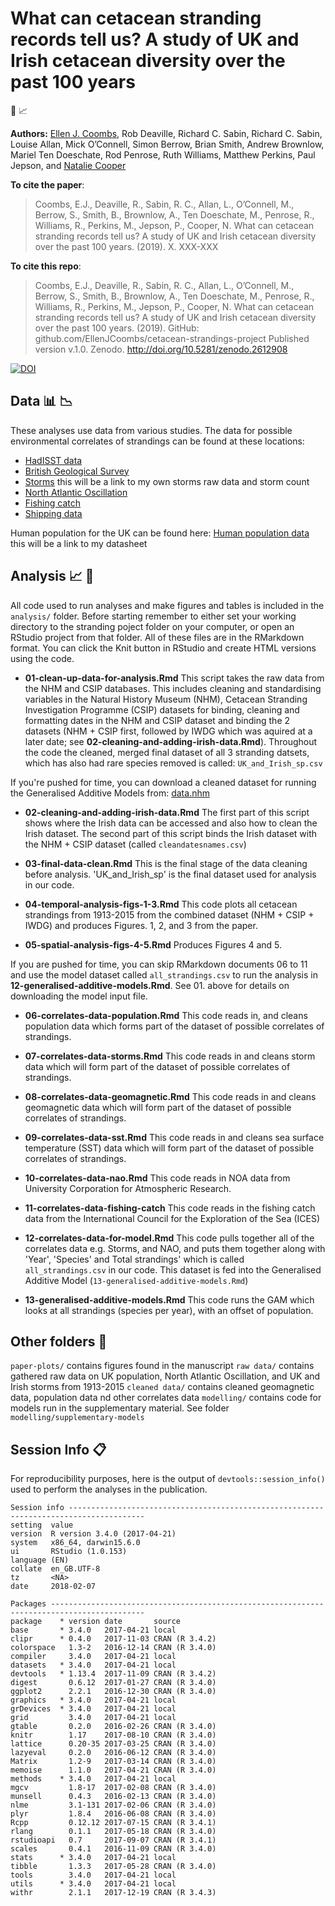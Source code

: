 # What can cetacean stranding records tell us? A study of UK and Irish cetacean diversity over the past 100 years

:whale2: :chart_with_upwards_trend:



__Authors:__
[Ellen J. Coombs](mailto:ellen.coombs.14@ucl.ac.uk), Rob Deaville, Richard C. Sabin, Richard C. Sabin, Louise Allan, Mick O’Connell, Simon Berrow, Brian Smith, Andrew Brownlow, Mariel Ten Doeschate, Rod Penrose, Ruth Williams, Matthew Perkins, Paul Jepson, and [Natalie Cooper](https://github.com/nhcooper123)


__To cite the paper__: 
> Coombs, E.J., Deaville, R., Sabin, R. C., Allan, L., O’Connell, M., Berrow, S., Smith, B., Brownlow, A., Ten Doeschate, M., Penrose, R., Williams, R., Perkins, M., Jepson, P., Cooper, N. What can cetacean stranding records tell us? A study of UK and Irish cetacean diversity over the past 100 years. (2019). X. XXX-XXX 


__To cite this repo__: 
> Coombs, E.J., Deaville, R., Sabin, R. C., Allan, L., O’Connell, M., Berrow, S., Smith, B., Brownlow, A., Ten Doeschate, M., Penrose, R., Williams, R., Perkins, M., Jepson, P., Cooper, N. What can cetacean stranding records tell us? A study of UK and Irish cetacean diversity over the past 100 years. (2019). GitHub: github.com/EllenJCoombs/cetacean-strandings-project Published version v.1.0. Zenodo. http://doi.org/10.5281/zenodo.2612908

[![DOI](https://zenodo.org/badge/DOI/10.5281/zenodo.2612908.svg)](https://doi.org/10.5281/zenodo.2612908)


## Data :bar_chart: :chart_with_downwards_trend: 

These analyses use data from various studies. The data for possible environmental correlates of strandings can be found at these locations: 

- [HadISST data](https://www.metoffice.gov.uk/hadobs/hadisst/data/download.html)
- [British Geological Survey](http://www.geomag.bgs.ac.uk/data_service/data/magnetic_indices/k_indices.html)
- [Storms](../blob/master/LICENSE) this will be a link to my own storms raw data and storm count
- [North Atlantic Oscillation](https://climatedataguide.ucar.edu/sites/default/files/nao_station_annual.txt)
- [Fishing catch](https://www.ices.dk/marine-data/dataset-collections/Pages/Fish-catch-and-stock-assessment.aspx) 
- [Shipping data](https://www.gov.uk/government/collections/maritime-and-shipping-statistics)

Human population for the UK can be found here: 
[Human population data](../blob/master/LICENSE) this will be a link to my datasheet 


## Analysis :chart_with_upwards_trend: :whale2:
All code used to run analyses and make figures and tables is included in the `analysis/` folder. Before starting remember to either set your working directory to the stranding poject folder on your computer, or open an RStudio project from that folder. All of these files are in the RMarkdown format. You can click the Knit button in RStudio and create HTML versions using the code. 

* **01-clean-up-data-for-analysis.Rmd** This script takes the raw data from the NHM and CSIP databases. This includes cleaning and standardising variables in the Natural History Museum (NHM), Cetacean Stranding Investigation Programme (CSIP) datasets for binding, cleaning and formatting dates in the NHM and CSIP dataset and binding the 2 datasets (NHM + CSIP first, followed by IWDG which was aquired at a later date; see **02-cleaning-and-adding-irish-data.Rmd**). Throughout the code  the cleaned, merged final dataset of all 3 stranding datsets, which has also had rare species removed is called: `UK_and_Irish_sp.csv`

If you're pushed for time, you can download a cleaned dataset for running the Generalised Additive Models from: [data.nhm](https://data.nhm.ac.uk/dataset/what-can-cetacean-stranding-records-tell-us)

* **02-cleaning-and-adding-irish-data.Rmd** The first part of this script shows where the Irish data can be accessed and also how to clean the Irish dataset. The second part of this script binds the Irish dataset with the NHM + CSIP dataset (called `cleandatesnames.csv`)

* **03-final-data-clean.Rmd** This is the final stage of the data cleaning before analysis.
'UK_and_Irish_sp' is the final dataset used for analysis in our code. 

* **04-temporal-analysis-figs-1-3.Rmd** This code plots all cetacean strandings from 1913-2015 from the combined dataset (NHM + CSIP + IWDG) and produces Figures. 1, 2, and 3 from the paper. 

* **05-spatial-analysis-figs-4-5.Rmd** Produces Figures 4 and 5. 

If you are pushed for time, you can skip RMarkdown documents 06 to 11 and use the model dataset called `all_strandings.csv` to run the analysis in **12-generalised-additive-models.Rmd**. See 01. above for details on downloading the model input file. 

* **06-correlates-data-population.Rmd** This code reads in, and cleans population data which forms part of the dataset of possible correlates of strandings.

* **07-correlates-data-storms.Rmd** This code reads in and cleans storm data which will form part of the dataset of possible correlates of strandings. 

* **08-correlates-data-geomagnetic.Rmd** This code reads in and cleans geomagnetic data which will form part of the dataset of possible correlates of strandings. 

* **09-correlates-data-sst.Rmd** This code reads in and cleans sea surface temperature (SST) data which will form part of the dataset of possible correlates of strandings. 

* **10-correlates-data-nao.Rmd** This code reads in NOA data from University Corporation for Atmospheric Research.

* **11-correlates-data-fishing-catch** This code reads in the fishing catch data from the International Council for the Exploration of the Sea (ICES)

* **12-correlates-data-for-model.Rmd** This code pulls together all of the correlates data e.g. Storms, and NAO, and puts them together along with 'Year', 'Species' and Total strandings' which is called `all_strandings.csv` in our code. This dataset is fed into the Generalised Additive Model (`13-generalised-additive-models.Rmd`)

* **13-generalised-additive-models.Rmd** This code runs the GAM which looks at all strandings (species per year), with an offset of population.

## Other folders :file_folder:
`paper-plots/` contains figures found in the manuscript 
`raw data/` contains gathered raw data on UK population, North Atlantic Oscillation, and UK and Irish storms from 1913-2015
`cleaned data/` contains cleaned geomagnetic data, population data nd other correlates data
`modelling/` contains code for models run in the supplementary material. See folder `modelling/supplementary-models`

## Session Info :clipboard:
For reproducibility purposes, here is the output of `devtools::session_info()` used to perform the analyses in the publication.

    Session info ---------------------------------------------------------------------------------------
    setting  value                       
    version  R version 3.4.0 (2017-04-21)
    system   x86_64, darwin15.6.0        
    ui       RStudio (1.0.153)           
    language (EN)                        
    collate  en_GB.UTF-8                 
    tz       <NA>                        
    date     2018-02-07                  

    Packages -------------------------------------------------------------------------------------------
    package    * version date       source        
    base       * 3.4.0   2017-04-21 local  
    clipr      * 0.4.0   2017-11-03 CRAN (R 3.4.2)  
    colorspace   1.3-2   2016-12-14 CRAN (R 3.4.0)   
    compiler     3.4.0   2017-04-21 local  
    datasets   * 3.4.0   2017-04-21 local           
    devtools   * 1.13.4  2017-11-09 CRAN (R 3.4.2)  
    digest       0.6.12  2017-01-27 CRAN (R 3.4.0)   
    ggplot2      2.2.1   2016-12-30 CRAN (R 3.4.0)  
    graphics   * 3.4.0   2017-04-21 local           
    grDevices  * 3.4.0   2017-04-21 local           
    grid         3.4.0   2017-04-21 local           
    gtable       0.2.0   2016-02-26 CRAN (R 3.4.0)  
    knitr        1.17    2017-08-10 CRAN (R 3.4.0)  
    lattice      0.20-35 2017-03-25 CRAN (R 3.4.0)  
    lazyeval     0.2.0   2016-06-12 CRAN (R 3.4.0)  
    Matrix       1.2-9   2017-03-14 CRAN (R 3.4.0)  
    memoise      1.1.0   2017-04-21 CRAN (R 3.4.0)  
    methods    * 3.4.0   2017-04-21 local           
    mgcv         1.8-17  2017-02-08 CRAN (R 3.4.0)  
    munsell      0.4.3   2016-02-13 CRAN (R 3.4.0)  
    nlme         3.1-131 2017-02-06 CRAN (R 3.4.0)  
    plyr         1.8.4   2016-06-08 CRAN (R 3.4.0)  
    Rcpp         0.12.12 2017-07-15 CRAN (R 3.4.1)  
    rlang        0.1.1   2017-05-18 CRAN (R 3.4.0)  
    rstudioapi   0.7     2017-09-07 CRAN (R 3.4.1)  
    scales       0.4.1   2016-11-09 CRAN (R 3.4.0)  
    stats      * 3.4.0   2017-04-21 local           
    tibble       1.3.3   2017-05-28 CRAN (R 3.4.0)  
    tools        3.4.0   2017-04-21 local           
    utils      * 3.4.0   2017-04-21 local           
    withr        2.1.1   2017-12-19 CRAN (R 3.4.3)  

